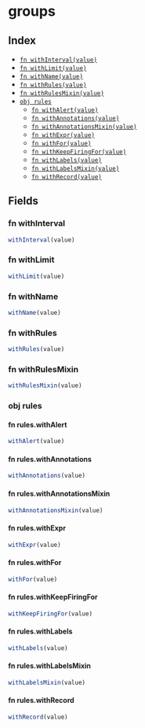 # groups



## Index

* [`fn withInterval(value)`](#fn-withinterval)
* [`fn withLimit(value)`](#fn-withlimit)
* [`fn withName(value)`](#fn-withname)
* [`fn withRules(value)`](#fn-withrules)
* [`fn withRulesMixin(value)`](#fn-withrulesmixin)
* [`obj rules`](#obj-rules)
  * [`fn withAlert(value)`](#fn-ruleswithalert)
  * [`fn withAnnotations(value)`](#fn-ruleswithannotations)
  * [`fn withAnnotationsMixin(value)`](#fn-ruleswithannotationsmixin)
  * [`fn withExpr(value)`](#fn-ruleswithexpr)
  * [`fn withFor(value)`](#fn-ruleswithfor)
  * [`fn withKeepFiringFor(value)`](#fn-ruleswithkeepfiringfor)
  * [`fn withLabels(value)`](#fn-ruleswithlabels)
  * [`fn withLabelsMixin(value)`](#fn-ruleswithlabelsmixin)
  * [`fn withRecord(value)`](#fn-ruleswithrecord)

## Fields

### fn withInterval

```ts
withInterval(value)
```



### fn withLimit

```ts
withLimit(value)
```



### fn withName

```ts
withName(value)
```



### fn withRules

```ts
withRules(value)
```



### fn withRulesMixin

```ts
withRulesMixin(value)
```



### obj rules


#### fn rules.withAlert

```ts
withAlert(value)
```



#### fn rules.withAnnotations

```ts
withAnnotations(value)
```



#### fn rules.withAnnotationsMixin

```ts
withAnnotationsMixin(value)
```



#### fn rules.withExpr

```ts
withExpr(value)
```



#### fn rules.withFor

```ts
withFor(value)
```



#### fn rules.withKeepFiringFor

```ts
withKeepFiringFor(value)
```



#### fn rules.withLabels

```ts
withLabels(value)
```



#### fn rules.withLabelsMixin

```ts
withLabelsMixin(value)
```



#### fn rules.withRecord

```ts
withRecord(value)
```


